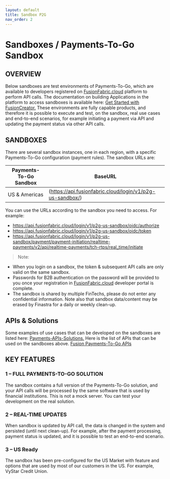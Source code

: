 ```yaml
---
layout: default
title: Sandbox P2G
nav_order: 2
---
```



# Sandboxes / Payments-To-Go Sandbox

## OVERVIEW
Below sandboxes are test environments of Payments-To-Go, which are available to developers registered on [FusionFabric.cloud](https://developer.fusionfabric.cloud/) platform to perform API calls. The documentation on building Applications in the platform to access sandboxes is available here: [Get Started with FusionCreator.](https://developer.preprod.fusionfabric.cloud/documentation/get-started/index) These environments are fully capable products, and therefore it is possible to execute and test, on the sandbox, real use cases and end-to-end scenarios, for example initiating a payment via API and updating the payment status via other API calls.

## SANDBOXES
There are several sandbox instances, one in each region, with a specific Payments-To-Go configuration (payment rules).
The sandbox URLs are:

| Payments-To-Go Sandbox  | BaseURL |
| ------------- | ------------- |
| US & Americas  | (https://api.fusionfabric.cloud/login/v1/p2g-us-sandbox/) |

You can use the URLs according to the sandbox you need to access. For example:

*	https://api.fusionfabric.cloud/login/v1/p2g-us-sandbox/oidc/authorize
*	https://api.fusionfabric.cloud/login/v1/p2g-us-sandbox/oidc/token
*	https://api.fusionfabric.cloud/login/v1/p2g-us-sandbox/payment/payment-initiation/realtime-payments/v2/api/realtime-payments/tch-rtps/real_time/initiate

> Note:

- When you login on a sandbox, the token & subsequent API calls are only valid on the same sandbox.
- Passwords for B2B authentication on the password will be provided to you once your registration in [FusionFabric.cloud](https://developer.fusionfabric.cloud/) developer portal is complete.
- The sandbox is shared by multiple FinTechs, please do not enter any confidential information. Note also that sandbox data/content may be erased by Finastra for a daily or weekly clean-up.

## APIs & Solutions
Some examples of use cases that can be developed on the sandboxes are listed here: [Payments-APIs-Solutions.](https://developer.fusionfabric.cloud/explore/solutions?categories=Payments)
Here is the list of APIs that can be used on the sandboxes above. [Fusion Payments-To-Go APIs](https://developer.fusionfabric.cloud/explore/apis?coreProducts=Fusion%20Payments%20To%20Go)

## KEY FEATURES
### 1 – FULL PAYMENTS-TO-GO SOLUTION
The sandbox contains a full version of the Payments-To-Go solution, and your API calls will be processed by the same software that is used by financial institutions. This is not a mock server. You can test your development on the real solution.

### 2 – REAL-TIME UPDATES
When sandbox is updated by API call, the data is changed in the system and persisted (until next clean-up). For example, after the payment processing, payment status is updated, and it is possible to test an end-to-end scenario.

### 3 – US Ready
The sandbox has been pre-configured for the US Market with feature and options that are used by most of our customers in the US. For example, VyStar Credit Union.





